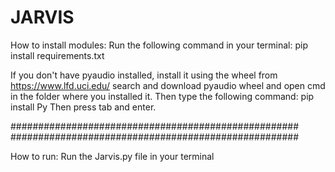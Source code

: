 # JARVIS
How to install modules:
Run the following command in your terminal:
pip install requirements.txt


If you don't have pyaudio installed, install it using the wheel from https://www.lfd.uci.edu/
search and download pyaudio wheel and open cmd in the folder where you installed it. Then type the following command:
pip install Py
Then press tab and enter.

####################################################
####################################################

How to run:
Run the Jarvis.py file in your terminal
